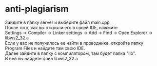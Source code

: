 # anti-plagiarism
Зайдите в папку server и выберите файл main.cpp                                                                                       
После того, как вы открыли его в своей IDE, нажмите            
Settings -> Compiler -> Linker settings -> Add -> Find -> Open Explorer -> libws2_32.a                                                      
Если у вас не получилось ее найти в проводнике, откройте папку Program Files и найдите там свою IDE.      
Далее зайдите в папку с компилятором, там будет папка "lib".                                                                               
В ней вы найдете файл libws2_32.a
